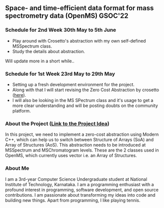 ## Space- and time-efficient data format for mass spectrometry data (OpenMS) GSOC'22

### Schedule for 2nd Week 30th May to 5th June

- Play around with Crosetto's abstraction with my own self-defined MSSpectrum class.
- Study the details about abstraction.


Will update more in a short while..

### Schedule for 1st Week 23rd May to 29th May

- Setting up a fresh development environment for the project.
- Along with that I will start revising the Zero Cost Abstraction by crosetto ([here](https://github.com/crosetto/SoAvsAoS)).
- I will also be looking in the MS SPectrum class and it's usage to get a more clear understanding and will be posting doubts on the community platform.

### About the Project ([Link to the Project Idea](https://www.open-bio.org/events/gsoc/gsoc-project-ideas/))
In this project, we need to implement a zero-cost abstraction using Modern C++, which can help us to switch between Structure of Arrays (SoA) and Array of Structures (AoS). This abstraction needs to be introduced at MSSpectrum and MSChromatogram levels. These are the 2 classes used in OpenMS, which currently uses vector<Peak1D> i.e. an Array of Structures.

  
### About Me 
I am a 3rd-year Computer Science Undergraduate student at National Institute of Technology, Karnataka. I am a programming enthusiast with a profound interest in programming, software development, and open source contributions. I am passionate about transforming my ideas into code and building new things. Apart from programming, I like playing tennis.
  

  
  
